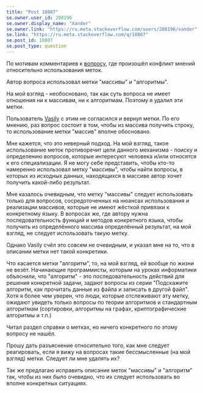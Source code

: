 ```yaml
---
title: "Post 10807"
se.owner.user_id: 208196
se.owner.display_name: "Xander"
se.owner.link: "https://ru.meta.stackoverflow.com/users/208196/xander"
se.link: "https://ru.meta.stackoverflow.com/q/10807"
se.post_id: 10807
se.post_type: question
---
```

<p>По мотивам комментариев к <a href="https://ru.stackoverflow.com/questions/1173362/%D0%9A%D0%B0%D0%BA-%D0%BF%D0%B5%D1%80%D0%B5%D0%B2%D0%B5%D1%81%D1%82%D0%B8-%D0%B4%D0%B2%D1%83%D0%BC%D0%B5%D1%80%D0%BD%D1%8B%D0%B9-%D0%BC%D0%B0%D1%81%D1%81%D0%B8%D0%B2-%D0%BC%D0%B0%D1%81%D1%81%D0%B8%D0%B2-%D0%BC%D0%B0%D1%81%D1%81%D0%B8%D0%B2%D0%BE%D0%B2-%D0%B2-csv-%D1%84%D0%BE%D1%80%D0%BC%D0%B0%D1%82-%D0%B8-%D0%B2%D0%B5%D1%80%D0%BD%D1%83%D1%82%D1%8C-%D1%81%D1%82%D1%80%D0%BE%D0%BA%D1%83">вопросу</a>, где произошёл конфликт мнений относительно использования меток.</p>
<p>Автор вопроса использовал метки &quot;массивы&quot; и &quot;алгоритмы&quot;.</p>
<p>На мой взгляд - необосновано, так как суть вопроса не имеет отношения ни к массивам, ни к алгоритмам. Поэтому я удалил эти метки.</p>
<p>Пользователь <a href="https://ru.stackoverflow.com/users/397819/vasily">Vasily</a> с этим не согласился и вернул метки. По его мнению, раз вопрос состоит в том, чтобы из массива получить строку, то использование метки &quot;массив&quot; вполне обосновано.</p>
<p>Мне кажется, что это неверный подход.
На мой взгляд, такое использование меток противоречит цели данного механизма - поиску и определению вопросов, которые интересуют человека и/или относятся к его специализации.
Я не могу себе представить, чтобы кто-то намеренно использовал метку &quot;массивы&quot;, чтобы найти вопросы, в которых из исходных данных, находящихся в массиве автор хочет получить какой-либо результат.</p>
<p>Мне казалось очевидным, что метку &quot;массивы&quot; следует использовать только для вопросов, сосредоточенных на нюансах использования и реализации массивов, которые не имеют жёсткой привязки к конкретному языку. В вопросах же, где автору нужна последовательность функций и методов конкретного языка, чтобы получить из определённого массива определённый результат, на мой взгляд, не следует использовать такую метку.</p>
<p>Однако Vasily счёл это совсем не очевидным, и указал мне на то, что в описании метки нет такой конкретики.</p>
<p>Что касается метки &quot;алгоритм&quot;, то, на мой взгляд, ей вообще по жизни не везёт. Начинающие программисты, которым на уроках информатики объяснили, что &quot;алгоритм&quot; - это последовательность действий для решения конкретной задачи, задают вопросы из серии &quot;Подскажите алгоритм, как прочитать данные из файла и записать в другой файл&quot;. Хотя я более чем уверен, что люди, которые отслеживают эту метку, ожидают увидеть только вопросы по теории алгоритмов и стандартным алгоритмам (сортировки, алгоритмы на графах, криптографические алгоритмы и т.п.)</p>
<p>Читал раздел справки о метках, но ничего конкретного по этому вопросу не нашёл.</p>
<p>Прошу дать разъяснение относительно того, как мне следует реагировать, если я вижу на вопросах такие бессмысленные (на мой взгляд) метки. Следует ли мне удалять их?</p>
<p>Так же предлагаю исправить описание меток &quot;массивы&quot; и &quot;алгоритм&quot; так, чтобы из них было очевидно, что их следует использовать во вполне конкретных ситуациях.</p>
